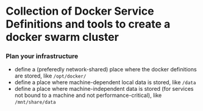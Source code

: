 # Collection of Docker Service Definitions and tools to create a docker swarm cluster

### Plan your infrastructure 
- define a (preferedly network-shared) place where the docker definitions are stored, like `/opt/docker/`
- define a place where machine-dependent local data is stored, like `/data`
- define a place where machine-independent data is stored (for services not bound to a machine and not performance-critical), like `/mnt/share/data`


